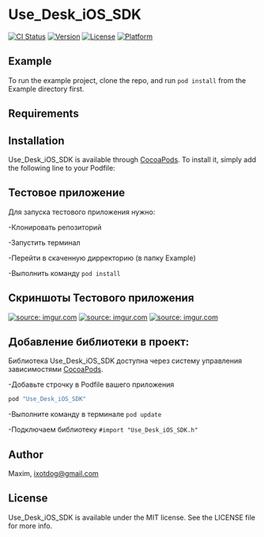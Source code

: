 # Use_Desk_iOS_SDK

[![CI Status](http://img.shields.io/travis/Maxim/Use_Desk_iOS_SDK.svg?style=flat)](https://travis-ci.org/Maxim/Use_Desk_iOS_SDK)
[![Version](https://img.shields.io/cocoapods/v/Use_Desk_iOS_SDK.svg?style=flat)](http://cocoapods.org/pods/Use_Desk_iOS_SDK)
[![License](https://img.shields.io/cocoapods/l/Use_Desk_iOS_SDK.svg?style=flat)](http://cocoapods.org/pods/Use_Desk_iOS_SDK)
[![Platform](https://img.shields.io/cocoapods/p/Use_Desk_iOS_SDK.svg?style=flat)](http://cocoapods.org/pods/Use_Desk_iOS_SDK)

## Example

To run the example project, clone the repo, and run `pod install` from the Example directory first.

## Requirements

## Installation

Use_Desk_iOS_SDK is available through [CocoaPods](http://cocoapods.org). To install
it, simply add the following line to your Podfile:



## Тестовое приложение

Для запуска тестового приложения нужно:

-Клонировать репозиторий

-Запустить терминал

-Перейти в скаченную дирректорию (в папку Example)

-Выполнить команду `pod install`

## Скриншоты Тестового приложения
<a href="https://imgur.com/0JaMLrQ"><img src="https://imgur.com/0JaMLrQ.png" title="source: imgur.com" /></a>
<a href="https://imgur.com/BmvNVGc"><img src="https://imgur.com/BmvNVGc.png" title="source: imgur.com" /></a>
<a href="https://imgur.com/qVKFEi2"><img src="https://i.imgur.com/qVKFEi2.png" title="source: imgur.com" /></a>

## Добавление библиотеки в проект:

Библиотека Use_Desk_iOS_SDK доступна через систему управления зависимостями [CocoaPods](http://cocoapods.org).

-Добавьте строчку в Podfile вашего приложения
```ruby
pod "Use_Desk_iOS_SDK"
```

-Выполните команду в терминале `pod update`

-Подключаем библиотеку  `#import "Use_Desk_iOS_SDK.h"`

## Author

Maxim, ixotdog@gmail.com

## License

Use_Desk_iOS_SDK is available under the MIT license. See the LICENSE file for more info.
